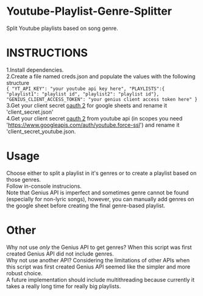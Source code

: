 # Youtube-Playlist-Genre-Splitter  
Split Youtube playlists based on song genre.  

# INSTRUCTIONS  
1.Install dependencies.  
2.Create a file named creds.json and populate the values with the following structure  
`
{
    "YT_API_KEY": "your youtube api key here",
    "PLAYLISTS":{
        "playlist1": "playlist id",
        "playlist2": "playlist id"},
    "GENIUS_CLIENT_ACCESS_TOKEN": "your genius client access token here"
}
`   
3.Get your client secret [oauth 2](https://developers.google.com/sheets/api/guides/authorizing) for google sheets and rename it 'client_secret.json'  
4.Get your client secret [oauth 2](https://developers.google.com/youtube/registering_an_application) from youtube api (in scopes you need 'https://www.googleapis.com/auth/youtube.force-ssl') and rename it 'client_secret_youtube.json.  

# Usage  
Choose either to split a playlist in it's genres or to create a playlist based on those genres.  
Follow in-console instrucions.  
Note that Genius API is imperfect and sometimes genre cannot be found (especially for non-lyric songs), however, you can manually add genres on the google sheet before creating the final genre-based playlist.  

# Other  
Why not use *only* the Genius API to get genres? When this script was first created Genius API did not include genres.  
Why not use another API? Considering the limitations of other APIs when this script was first created Genius API seemed like the simpler and more robust choice.  
A future implementation should include multithreading because currently it takes a really long time for really big playlists.  
